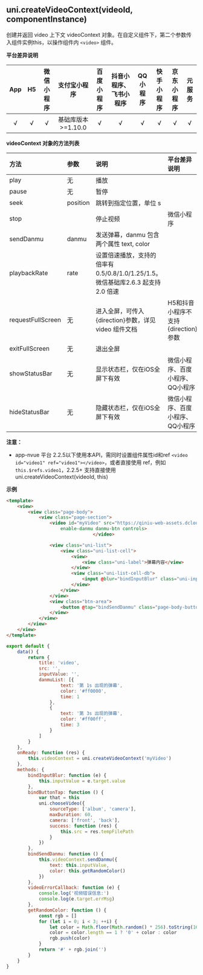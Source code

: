 ## uni.createVideoContext(videoId, componentInstance)
创建并返回 video 上下文 videoContext 对象。在自定义组件下，第二个参数传入组件实例this，以操作组件内 ``<video>`` 组件。

**平台差异说明**

|App|H5|微信小程序|支付宝小程序|百度小程序|抖音小程序、飞书小程序|QQ小程序|快手小程序|京东小程序|元服务|
|:-:|:-:|:-:|:-:|:-:|:-:|:-:|:-:|:-:|:-:|
|√|√|√|基础库版本>=1.10.0|√|√|√|√|√|√|

<!-- UNIAPPAPIJSON.createVideoContext.compatibility -->

**videoContext 对象的方法列表**

|方法|参数|说明|平台差异说明
|:-|:-|:-|:-|
|play|无|播放||
|pause|无|暂停||
|seek|position|跳转到指定位置，单位 s||
|stop||停止视频|微信小程序|
|sendDanmu|danmu|发送弹幕，danmu 包含两个属性 text, color||
|playbackRate|rate|设置倍速播放，支持的倍率有 0.5/0.8/1.0/1.25/1.5。微信基础库2.6.3 起支持 2.0 倍速||
|requestFullScreen|无|进入全屏，可传入{direction}参数，详见 video 组件文档|H5和抖音小程序不支持{direction}参数|
|exitFullScreen|无|退出全屏||
|showStatusBar|无|显示状态栏，仅在iOS全屏下有效|微信小程序、百度小程序、QQ小程序|
|hideStatusBar|无|隐藏状态栏，仅在iOS全屏下有效|微信小程序、百度小程序、QQ小程序|

**注意：**
- app-nvue 平台 2.2.5以下使用本API，需同时设置组件属性id和ref ``<video id="video1" ref="video1"></video>``，或者直接使用 ref，例如 ``this.$refs.video1``，2.2.5+ 支持直接使用 uni.createVideoContext(videoId, this)

**示例**

```html
<template>
	<view>
		<view class="page-body">
			<view class="page-section">
				<video id="myVideo" src="https://qiniu-web-assets.dcloud.net.cn/unidoc/zh/wap2appvsnative.mp4" @error="videoErrorCallback" :danmu-list="danmuList"
				    enable-danmu danmu-btn controls>
                                </video>

				<view class="uni-list">
					<view class="uni-list-cell">
						<view>
							<view class="uni-label">弹幕内容</view>
						</view>
						<view class="uni-list-cell-db">
							<input @blur="bindInputBlur" class="uni-input" type="text" placeholder="在此处输入弹幕内容" />
						</view>
					</view>
				</view>
				<view class="btn-area">
					<button @tap="bindSendDanmu" class="page-body-button" formType="submit">发送弹幕</button>
				</view>
			</view>
		</view>
	</view>
</template>
```
```javascript
export default {
	data() {
		return {
			title: 'video',
			src: '',
			inputValue: '',
			danmuList: [{
					text: '第 1s 出现的弹幕',
					color: '#ff0000',
					time: 1
				},
				{
					text: '第 3s 出现的弹幕',
					color: '#ff00ff',
					time: 3
				}
			]
		}
	},
	onReady: function (res) {
		this.videoContext = uni.createVideoContext('myVideo')
	},
	methods: {
		bindInputBlur: function (e) {
			this.inputValue = e.target.value
		},
		bindButtonTap: function () {
			var that = this
			uni.chooseVideo({
				sourceType: ['album', 'camera'],
				maxDuration: 60,
				camera: ['front', 'back'],
				success: function (res) {
					this.src = res.tempFilePath
				}
			})
		},
		bindSendDanmu: function () {
			this.videoContext.sendDanmu({
				text: this.inputValue,
				color: this.getRandomColor()
			})
		},
		videoErrorCallback: function (e) {
			console.log('视频错误信息:')
			console.log(e.target.errMsg)
		},
		getRandomColor: function () {
			const rgb = []
			for (let i = 0; i < 3; ++i) {
				let color = Math.floor(Math.random() * 256).toString(16)
				color = color.length == 1 ? '0' + color : color
				rgb.push(color)
			}
			return '#' + rgb.join('')
		}
	}
}
```

